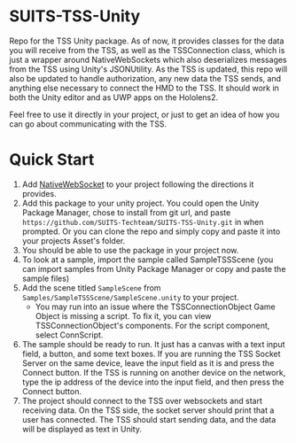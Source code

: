 # SUITS-TSS-Unity
Repo for the TSS Unity package. As of now, it provides classes for the data you will receive from the TSS, as well as the TSSConnection class, which is just a wrapper around NativeWebSockets which also deserializes messages from the TSS using Unity's JSONUtility. As the TSS is updated, this repo will also be updated to handle authorization, any new data the TSS sends, and anything else necessary to connect the HMD to the TSS. It should work in both the Unity editor and as UWP apps on the Hololens2.

Feel free to use it directly in your project, or just to get an idea of how you can go about communicating with the TSS.

# Quick Start
1. Add [NativeWebSocket](https://github.com/endel/NativeWebSocket) to your project following the directions it provides.
2. Add this package to your unity project. You could open the Unity Package Manager, chose to install from git url, and paste `https://github.com/SUITS-Techteam/SUITS-TSS-Unity.git` in when prompted. Or you can clone the repo and simply copy and paste it into your projects Asset's folder.
3. You should be able to use the package in your project now.
4. To look at a sample, import the sample called SampleTSSScene (you can import samples from Unity Package Manager or copy and paste the sample files)
5. Add the scene titled `SampleScene` from `Samples/SampleTSSScene/SampleScene.unity` to your project.
    - You may run into an issue where the TSSConnectionObject Game Object is missing a script. To fix it, you can view TSSConnectionObject's components. For the script component, select ConnScript.
6. The sample should be ready to run. It just has a canvas with a text input field, a button, and some text boxes. If you are running the TSS Socket Server on the same device, leave the input field as it is and press the Connect button. If the TSS is running on another device on the network, type the ip address of the device into the input field, and then press the Connect button.
7. The project should connect to the TSS over websockets and start receiving data. On the TSS side, the socket server should print that a user has connected. The TSS should start sending data, and the data will be displayed as text in Unity.
